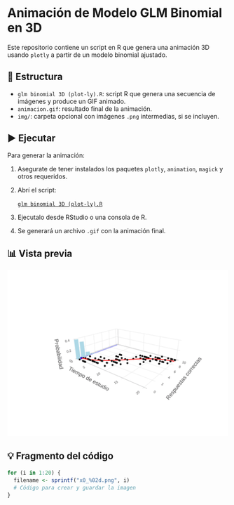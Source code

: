 # Animación de Modelo GLM Binomial en 3D

Este repositorio contiene un script en R que genera una animación 3D usando `plotly` a partir de un modelo binomial ajustado.

## 📂 Estructura

- `glm binomial 3D (plot-ly).R`: script R que genera una secuencia de imágenes y produce un GIF animado.
- `animacion.gif`: resultado final de la animación.
- `img/`: carpeta opcional con imágenes `.png` intermedias, si se incluyen.

## ▶️ Ejecutar

Para generar la animación:

1. Asegurate de tener instalados los paquetes `plotly`, `animation`, `magick` y otros requeridos.
2. Abrí el script:

   [`glm binomial 3D (plot-ly).R`](glm%20binomial%203D%20(plot-ly).R)

3. Ejecutalo desde RStudio o una consola de R.
4. Se generará un archivo `.gif` con la animación final.

## 📊 Vista previa

![Animación generada](animacion_plotly.gif)

## 💡 Fragmento del código

```r
for (i in 1:20) {
  filename <- sprintf("x0_%02d.png", i)
  # Código para crear y guardar la imagen
}
